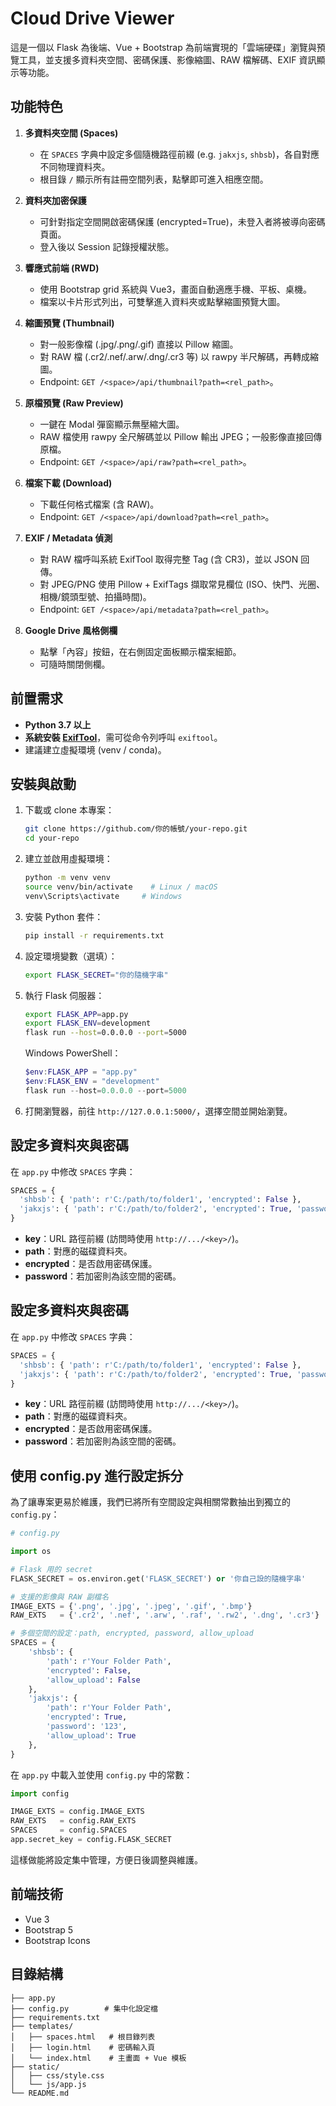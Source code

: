 # Cloud Drive Viewer

這是一個以 Flask 為後端、Vue + Bootstrap 為前端實現的「雲端硬碟」瀏覽與預覽工具，並支援多資料夾空間、密碼保護、影像縮圖、RAW 檔解碼、EXIF 資訊顯示等功能。

## 功能特色

1. **多資料夾空間 (Spaces)**

   * 在 `SPACES` 字典中設定多個隨機路徑前綴 (e.g. `jakxjs`, `shbsb`)，各自對應不同物理資料夾。
   * 根目錄 `/` 顯示所有註冊空間列表，點擊即可進入相應空間。

2. **資料夾加密保護**

   * 可針對指定空間開啟密碼保護 (encrypted=True)，未登入者將被導向密碼頁面。
   * 登入後以 Session 記錄授權狀態。

3. **響應式前端 (RWD)**

   * 使用 Bootstrap grid 系統與 Vue3，畫面自動適應手機、平板、桌機。
   * 檔案以卡片形式列出，可雙擊進入資料夾或點擊縮圖預覽大圖。

4. **縮圖預覽 (Thumbnail)**

   * 對一般影像檔 (.jpg/.png/.gif) 直接以 Pillow 縮圖。
   * 對 RAW 檔 (.cr2/.nef/.arw/.dng/.cr3 等) 以 rawpy 半尺解碼，再轉成縮圖。
   * Endpoint: `GET /<space>/api/thumbnail?path=<rel_path>`。

5. **原檔預覽 (Raw Preview)**

   * 一鍵在 Modal 彈窗顯示無壓縮大圖。
   * RAW 檔使用 rawpy 全尺解碼並以 Pillow 輸出 JPEG；一般影像直接回傳原檔。
   * Endpoint: `GET /<space>/api/raw?path=<rel_path>`。

6. **檔案下載 (Download)**

   * 下載任何格式檔案 (含 RAW)。
   * Endpoint: `GET /<space>/api/download?path=<rel_path>`。

7. **EXIF / Metadata 偵測**

   * 對 RAW 檔呼叫系統 ExifTool 取得完整 Tag (含 CR3)，並以 JSON 回傳。
   * 對 JPEG/PNG 使用 Pillow + ExifTags 擷取常見欄位 (ISO、快門、光圈、相機/鏡頭型號、拍攝時間)。
   * Endpoint: `GET /<space>/api/metadata?path=<rel_path>`。

8. **Google Drive 風格側欄**

   * 點擊「內容」按鈕，在右側固定面板顯示檔案細節。
   * 可隨時關閉側欄。

## 前置需求

* **Python 3.7 以上**
* **系統安裝 [ExifTool](https://exiftool.org/)**，需可從命令列呼叫 `exiftool`。
* 建議建立虛擬環境 (venv / conda)。

## 安裝與啟動

1. 下載或 clone 本專案：

   ```bash
   git clone https://github.com/你的帳號/your-repo.git
   cd your-repo
   ```

2. 建立並啟用虛擬環境：

   ```bash
   python -m venv venv
   source venv/bin/activate    # Linux / macOS
   venv\Scripts\activate     # Windows
   ```

3. 安裝 Python 套件：

   ```bash
   pip install -r requirements.txt
   ```

4. 設定環境變數（選填）：

   ```bash
   export FLASK_SECRET="你的隨機字串"
   ```

5. 執行 Flask 伺服器：

   ```bash
   export FLASK_APP=app.py
   export FLASK_ENV=development
   flask run --host=0.0.0.0 --port=5000
   ```

   Windows PowerShell：

   ```powershell
   $env:FLASK_APP = "app.py"
   $env:FLASK_ENV = "development"
   flask run --host=0.0.0.0 --port=5000
   ```

6. 打開瀏覽器，前往 `http://127.0.0.1:5000/`，選擇空間並開始瀏覽。

## 設定多資料夾與密碼

在 `app.py` 中修改 `SPACES` 字典：

```python
SPACES = {
  'shbsb': { 'path': r'C:/path/to/folder1', 'encrypted': False },
  'jakxjs': { 'path': r'C:/path/to/folder2', 'encrypted': True, 'password': '1234' },
}
```

* **key**：URL 路徑前綴 (訪問時使用 `http://.../<key>/`)。
* **path**：對應的磁碟資料夾。
* **encrypted**：是否啟用密碼保護。
* **password**：若加密則為該空間的密碼。

## 設定多資料夾與密碼

在 `app.py` 中修改 `SPACES` 字典：

```python
SPACES = {
  'shbsb': { 'path': r'C:/path/to/folder1', 'encrypted': False },
  'jakxjs': { 'path': r'C:/path/to/folder2', 'encrypted': True, 'password': '1234' },
}
```

* **key**：URL 路徑前綴 (訪問時使用 `http://.../<key>/`)。
* **path**：對應的磁碟資料夾。
* **encrypted**：是否啟用密碼保護。
* **password**：若加密則為該空間的密碼。

## 使用 config.py 進行設定拆分

為了讓專案更易於維護，我們已將所有空間設定與相關常數抽出到獨立的 `config.py`：

```python
# config.py

import os

# Flask 用的 secret
FLASK_SECRET = os.environ.get('FLASK_SECRET') or '你自己設的隨機字串'

# 支援的影像與 RAW 副檔名
IMAGE_EXTS = {'.png', '.jpg', '.jpeg', '.gif', '.bmp'}
RAW_EXTS   = {'.cr2', '.nef', '.arw', '.raf', '.rw2', '.dng', '.cr3'}

# 多個空間的設定：path, encrypted, password, allow_upload
SPACES = {
    'shbsb': {
        'path': r'Your Folder Path',
        'encrypted': False,
        'allow_upload': False
    },
    'jakxjs': {
        'path': r'Your Folder Path',
        'encrypted': True,
        'password': '123',
        'allow_upload': True
    },
}
```

在 `app.py` 中載入並使用 `config.py` 中的常數：

```python
import config

IMAGE_EXTS = config.IMAGE_EXTS
RAW_EXTS   = config.RAW_EXTS
SPACES     = config.SPACES
app.secret_key = config.FLASK_SECRET
```

這樣做能將設定集中管理，方便日後調整與維護。

## 前端技術

* Vue 3
* Bootstrap 5
* Bootstrap Icons

## 目錄結構

```
├── app.py
├── config.py        # 集中化設定檔
├── requirements.txt
├── templates/
│   ├── spaces.html   # 根目錄列表
│   ├── login.html    # 密碼輸入頁
│   └── index.html    # 主畫面 + Vue 模板
├── static/
│   ├── css/style.css
│   └── js/app.js
└── README.md
```
